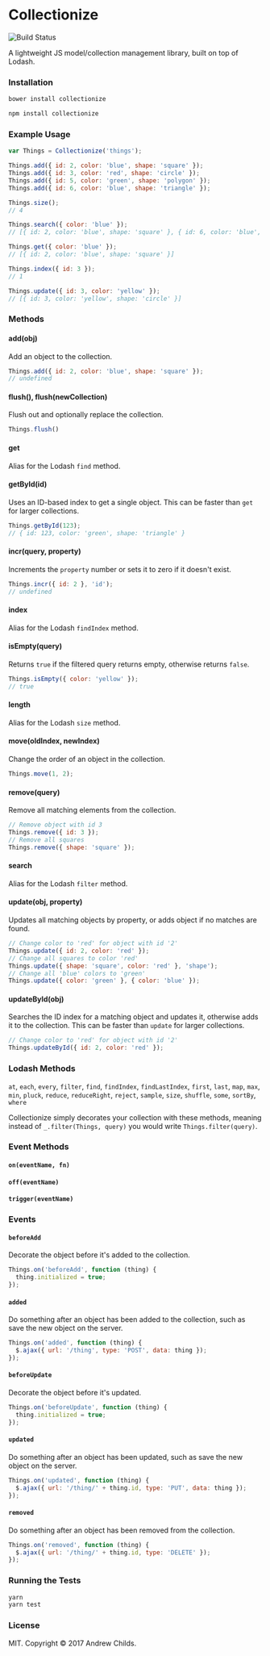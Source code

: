 # Collectionize

![Build Status](https://travis-ci.org/andrewchilds/collectionize.png?branch=master)

A lightweight JS model/collection management library, built on top of Lodash.

### Installation

```js
bower install collectionize
```

```js
npm install collectionize
```

### Example Usage

```js
var Things = Collectionize('things');

Things.add({ id: 2, color: 'blue', shape: 'square' });
Things.add({ id: 3, color: 'red', shape: 'circle' });
Things.add({ id: 5, color: 'green', shape: 'polygon' });
Things.add({ id: 6, color: 'blue', shape: 'triangle' });

Things.size();
// 4

Things.search({ color: 'blue' });
// [{ id: 2, color: 'blue', shape: 'square' }, { id: 6, color: 'blue', shape: 'triangle' }]

Things.get({ color: 'blue' });
// [{ id: 2, color: 'blue', shape: 'square' }]

Things.index({ id: 3 });
// 1

Things.update({ id: 3, color: 'yellow' });
// [{ id: 3, color: 'yellow', shape: 'circle' }]
```

### Methods

#### add(obj)

Add an object to the collection.

```js
Things.add({ id: 2, color: 'blue', shape: 'square' });
// undefined
```

#### flush(), flush(newCollection)

Flush out and optionally replace the collection.

```js
Things.flush()
```

#### get

Alias for the Lodash `find` method.

#### getById(id)

Uses an ID-based index to get a single object. This can be faster than `get` for larger collections.

```js
Things.getById(123);
// { id: 123, color: 'green', shape: 'triangle' }
```

#### incr(query, property)

Increments the `property` number or sets it to zero if it doesn't exist.

```js
Things.incr({ id: 2 }, 'id');
// undefined
```

#### index

Alias for the Lodash `findIndex` method.

#### isEmpty(query)

Returns `true` if the filtered query returns empty, otherwise returns `false`.

```js
Things.isEmpty({ color: 'yellow' });
// true
```

#### length

Alias for the Lodash `size` method.

#### move(oldIndex, newIndex)

Change the order of an object in the collection.

```js
Things.move(1, 2);
```

#### remove(query)

Remove all matching elements from the collection.

```js
// Remove object with id 3
Things.remove({ id: 3 });
// Remove all squares
Things.remove({ shape: 'square' });
```

#### search

Alias for the Lodash `filter` method.

#### update(obj, property)

Updates all matching objects by property, or adds object if no matches are found.

```js
// Change color to 'red' for object with id '2'
Things.update({ id: 2, color: 'red' });
// Change all squares to color 'red'
Things.update({ shape: 'square', color: 'red' }, 'shape');
// Change all 'blue' colors to 'green'
Things.update({ color: 'green' }, { color: 'blue' });
```

#### updateById(obj)

Searches the ID index for a matching object and updates it, otherwise adds it to the collection. This can be faster than `update` for larger collections.

```js
// Change color to 'red' for object with id '2'
Things.updateById({ id: 2, color: 'red' });
```

### Lodash Methods

`at`, `each`, `every`, `filter`, `find`, `findIndex`, `findLastIndex`, `first`, `last`, `map`, `max`, `min`, `pluck`, `reduce`, `reduceRight`, `reject`, `sample`, `size`, `shuffle`, `some`, `sortBy`, `where`

Collectionize simply decorates your collection with these methods, meaning instead of `_.filter(Things, query)` you would write `Things.filter(query)`.

### Event Methods

#### `on(eventName, fn)`

#### `off(eventName)`

#### `trigger(eventName)`

### Events

#### `beforeAdd`

Decorate the object before it's added to the collection.

```js
Things.on('beforeAdd', function (thing) {
  thing.initialized = true;
});
```

#### `added`

Do something after an object has been added to the collection, such as save the new object on the server.

```js
Things.on('added', function (thing) {
  $.ajax({ url: '/thing', type: 'POST', data: thing });
});
```

#### `beforeUpdate`

Decorate the object before it's updated.

```js
Things.on('beforeUpdate', function (thing) {
  thing.initialized = true;
});
```

#### `updated`

Do something after an object has been updated, such as save the new object on the server.

```js
Things.on('updated', function (thing) {
  $.ajax({ url: '/thing/' + thing.id, type: 'PUT', data: thing });
});
```

#### `removed`

Do something after an object has been removed from the collection.

```js
Things.on('removed', function (thing) {
  $.ajax({ url: '/thing/' + thing.id, type: 'DELETE' });
});
```

### Running the Tests

```sh
yarn
yarn test
```

### License

MIT. Copyright &copy; 2017 Andrew Childs.
